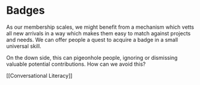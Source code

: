 # Badges
As our membership scales, we might benefit from a mechanism which vetts all new arrivals in a way which makes them easy to match against projects and needs. We can offer people a quest to acquire a badge in a small universal skill.

On the down side, this can pigeonhole people, ignoring or dismissing valuable potential contributions. How can we avoid this?

[[Conversational Literacy]]  